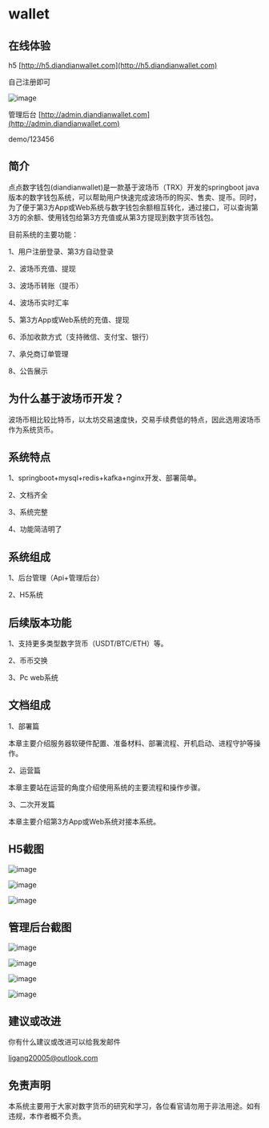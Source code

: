 # wallet
## 在线体验

h5
[http://h5.diandianwallet.com](http://h5.diandianwallet.com)

自己注册即可

![image](https://github.com/diandianwallet/wallet/blob/main/04_pic/h5.png)

管理后台
[http://admin.diandianwallet.com](http://admin.diandianwallet.com)

demo/123456

## 简介

点点数字钱包(diandianwallet)是一款基于波场币（TRX）开发的springboot java版本的数字钱包系统，可以帮助用户快速完成波场币的购买、售卖、提币。同时，为了便于第3方App或Web系统与数字钱包余额相互转化，通过接口，可以查询第3方的余额、使用钱包给第3方充值或从第3方提现到数字货币钱包。

目前系统的主要功能：

1、用户注册登录、第3方自动登录

2、波场币充值、提现

3、波场币转账（提币）

4、波场币实时汇率

5、第3方App或Web系统的充值、提现

6、添加收款方式（支持微信、支付宝、银行）

7、承兑商订单管理

8、公告展示

## 为什么基于波场币开发？

波场币相比较比特币，以太坊交易速度快，交易手续费低的特点，因此选用波场币作为系统货币。

## 系统特点

1、springboot+mysql+redis+kafka+nginx开发、部署简单。

2、文档齐全

3、系统完整

4、功能简洁明了

## 系统组成

1、后台管理（Api+管理后台）

2、H5系统

## 后续版本功能

1、支持更多类型数字货币（USDT/BTC/ETH）等。

2、币币交换

3、Pc web系统

## 文档组成

1、部署篇

本章主要介绍服务器软硬件配置、准备材料、部署流程、开机启动、进程守护等操作。

2、运营篇

本章主要站在运营的角度介绍使用系统的主要流程和操作步骤。

3、二次开发篇

本章主要介绍第3方App或Web系统对接本系统。

## H5截图

![image](https://github.com/diandianwallet/wallet/blob/main/04_pic/h5-001.png)

![image](https://github.com/diandianwallet/wallet/blob/main/04_pic/h5-002.png)

![image](https://github.com/diandianwallet/wallet/blob/main/04_pic/h5-003.png)



## 管理后台截图

![image](https://github.com/diandianwallet/wallet/blob/main/04_pic/admin-001.png)

![image](https://github.com/diandianwallet/wallet/blob/main/04_pic/admin-002.png)

![image](https://github.com/diandianwallet/wallet/blob/main/04_pic/admin-003.png)

![image](https://github.com/diandianwallet/wallet/blob/main/04_pic/admin-004.png)

## 建议或改进

你有什么建议或改进可以给我发邮件

ligang20005@outlook.com

## 免责声明

本系统主要用于大家对数字货币的研究和学习，各位看官请勿用于非法用途。如有违规，本作者概不负责。
